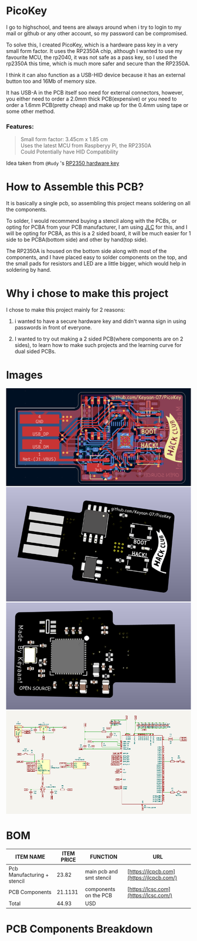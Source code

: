 # PicoKey 

I go to highschool, and teens are always around when i try to login to my mail or github or any other account, so my password can be compromised.  

To solve this, I created PicoKey, which is a hardware pass key in a very small form factor. It uses the RP2350A chip, although I wanted to use my favourite MCU, the rp2040, it was not safe as a pass key, so I used the rp2350A this time, which is much more safer and secure than the RP2350A.  

I think it can also function as a USB-HID device because it has an external button too and 16Mb of memory size.

It has USB-A in the PCB itself soo need for external connectors, however, you either need to order a 2.0mm thick PCB(expensive) or you need to order a 1.6mm PCB(pretty cheap) and make up for the 0.4mm using tape or some other method.  

### Features:
> Small form factor: 3.45cm x 1.85 cm  
> Uses the latest MCU from Raspberyy Pi, the RP2350A  
> Could Potentially have HID Compatibility  

Idea taken from ```@Rudy``` 's [RP2350 hardware key](https://github.com/Outdatedcandy92/PicoDucky)  

# How to Assemble this PCB?

It is basically a single pcb, so assembling this project means soldering on all the components.  

To solder, I would recommend buying a stencil along with the PCBs, or opting for PCBA from your PCB manufacturer, I am using [JLC](https://jlcpcb.com) for this, and I will be opting for PCBA, as this is a 2 sided board, it will be much easier for 1 side to be PCBA(bottom side) and other by hand(top side).  

The RP2350A is housed on the bottom side along with most of the components, and I have placed easy to solder components on the top, and the small pads for resistors and LED are a little bigger, which would help in soldering by hand.

# Why i chose to make this project
I chose to make this project mainly for 2 reasons:  

1. i wanted to have a secure hardware key and didn't wanna sign in using passwords in front of everyone.  

2. I wanted to try out making a 2 sided PCB(where components are on 2 sides), to learn how to make such projects and the learning curve for dual sided PCBs.  

# Images
![final pcb img](/images/8/pcb_final_3.png)  
![final cad 1](/images/8/3d_1_final_2.png)  
![final cad 2](/images/8/3d_2_final_2.png)  
![final sch img](/images/5/sch_final.png)  


# BOM

| ITEM NAME                   | ITEM PRICE | FUNCTION                 | URL                                       |
| --------------------------- | ---------- | ------------------------ | ----------------------------------------- |
| Pcb Manufacturing + stencil | 23.82      | main pcb and smt stencil | [https://jlcpcb.com](https://jlcpcb.com/) |
| PCB Components              | 21.1131    | components on the PCB    | [https://lcsc.com](https://lcsc.com/)     |
|  Total                  | 44.93      | USD                      |                                           |

# PCB Components Breakdown